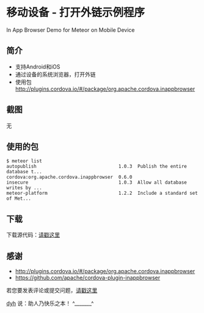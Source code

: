 # 移动设备 - 打开外链示例程序

In App Browser Demo for Meteor on Mobile Device


## 简介

- 支持Android和iOS
- 通过设备的系统浏览器，打开外链
- 使用包 http://plugins.cordova.io/#/package/org.apache.cordova.inappbrowser


## 截图

无


## 使用的包

	$ meteor list       
	autopublish                              1.0.3  Publish the entire database t...
	cordova:org.apache.cordova.inappbrowser  0.6.0
	insecure                                 1.0.3  Allow all database writes by ...
	meteor-platform                          1.2.2  Include a standard set of Met...



## 下载

下载源代码：[请戳这里](https://github.com/MeteorChina/MeteorDemo/archive/master.zip)


## 感谢

- http://plugins.cordova.io/#/package/org.apache.cordova.inappbrowser
- https://github.com/apache/cordova-plugin-inappbrowser


若您要发表评论或提交问题，[请戳这里](https://github.com/MeteorChina/MeteorDemo/issues)

[dyh](https://github.com/dyh) 说：助人乃快乐之本！  ^_______^